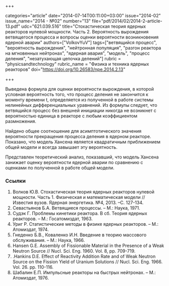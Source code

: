 +++

categories="article"
date="2014-07-14T00:11:00+03:00"
issue="2014-02"
issue_name="2014 - №02"
number="13"
file="pdf/2014/02/2014-2-article-13.pdf"
udc="621.039.516"
title="Стохастическая теория ядерных реакторов нулевой мощности. Часть 2. Вероятность вырождения ветвящегося процесса и вопросы оценки вероятности возникновения ядерной аварии"
authors=["VolkovYuV"]
tags=["ветвящийся процесс", "вероятность вырождения", "нейтронная популяция", "разгон реактора на мгновенных нейтронах", "ядерная авария", "модель", "процесс деления", "незатухающая цепочка делений"]
rubric = "physicsandtechnology"
rubric_name = "Физика и техника ядерных реакторов"
doi="https://doi.org/10.26583/npe.2014.2.13"

+++

Выведена формула для оценки вероятности вырождения, в которой условная вероятность того, что процесс деления не закончится к моменту времени t, определяется из полученной в работе системы нелинейных дифференциальных уравнений. Из формулы следует, что ветвящийся процесс без внешней инициации никогда не возникнет с вероятностью единица в реакторе с любым коэффициентом размножения.

Найдено общее соотношение для асимптотического значения вероятности прекращения процесса деления в ядерном реакторе. Показано, что модель Хансена является квадратичным приближением общей модели и всегда завышает эту вероятность.

Представлен теоретический анализ, показавший, что модель Хансена занижает оценку вероятности ядерной аварии по сравнению с оценками по полученной в работе общей модели.

### Ссылки

1. Волков Ю.В. Стохастическая теория ядерных реакторов нулевой мощности. Часть 1. Физическая и математическая модели // Известия вузов. Ядерная энергетика. №4, 2013. –С. 127-134.
2. Севастьянов Б.А. Ветвящиеся процессы. – М.: Наука, 1971.
3. Судэк Г. Проблемы кинетики реактора. В сб. Теория ядерных реакторов. – М.: Госатомиздат, 1963.
4. Уриг Р. Статистические методы в физике ядерных реакторов. – М.: Атомиздат, 1974.
5. Гнеденко Б.В., Коваленко И.Н. Введение в теорию массового обслуживания. – М.: Наука, 1966.
6. Hansen G.E. Assembly of Fissionable Material in the Presence of a Weak Neutron Source // Nucl. Sci. Eng. 1960. Vol. 8, pp. 709-719.
7. .Hankins D.E. Effect of Reactivity Addition Rate and of Weak Neutron Source on the Fission Yield of Uranium Solutions // Nucl. Sci. Eng. 1966. Vol. 26. pp. 110-116.
8. Шабалин Е.П. Импульсные реакторы на быстрых нейтронах. – М.: Атомиздат, 1976.